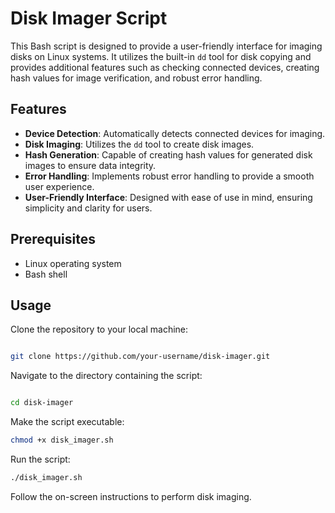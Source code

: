 # Disk Imager Script

This Bash script is designed to provide a user-friendly interface for imaging disks on Linux systems. It utilizes the built-in `dd` tool for disk copying and provides additional features such as checking connected devices, creating hash values for image verification, and robust error handling.

## Features

- **Device Detection**: Automatically detects connected devices for imaging.
- **Disk Imaging**: Utilizes the `dd` tool to create disk images.
- **Hash Generation**: Capable of creating hash values for generated disk images to ensure data integrity.
- **Error Handling**: Implements robust error handling to provide a smooth user experience.
- **User-Friendly Interface**: Designed with ease of use in mind, ensuring simplicity and clarity for users.

## Prerequisites

- Linux operating system
- Bash shell

## Usage
Clone the repository to your local machine:

```bash

git clone https://github.com/your-username/disk-imager.git
```
Navigate to the directory containing the script:

```bash

cd disk-imager
```
Make the script executable:

```bash
chmod +x disk_imager.sh
```
Run the script:

```bash
./disk_imager.sh
```
Follow the on-screen instructions to perform disk imaging.
